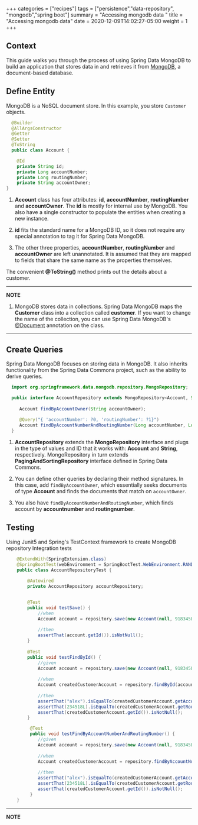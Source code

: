 +++
categories = ["recipes"]
tags = ["persistence","data-repository", "mongodb","spring boot"]
summary = "Accessing mongodb data "
title = "Accessing mongodb data"
date = 2020-12-09T14:02:27-05:00
weight = 1
+++

## Context
This guide walks you through the process of using Spring Data MongoDB to build an
application that stores data in and retrieves it from [MongoDB](https://www.mongodb.org/), a
document-based database.

## Define Entity
MongoDB is a NoSQL document store. In this example, you store `Customer` objects. 

```java
  @Builder
  @AllArgsConstructor
  @Getter
  @Setter
  @ToString
  public class Account {

    @Id
    private String id;
    private Long accountNumber;
    private Long routingNumber;
    private String accountOwner;
}
```

1. **Account** class has four attributes: **id**, **accountNumber**, **routingNumber** and **accountOwner**. 
   The **id** is mostly for internal use by MongoDB. You also have a single constructor to 
   populate the entities when creating a new instance.

1. **id** fits the standard name for a MongoDB ID, so it does not require any special 
   annotation to tag it for Spring Data MongoDB.

1. The other three properties, **accountNumber**, **routingNumber** and **accountOwner** are left unannotated. 
   It is assumed that they are mapped to fields that share the same name as the properties themselves.

The convenient **@ToString()** method prints out the details about a customer.

---
 **NOTE**

1. MongoDB stores data in collections. Spring Data MongoDB maps the **Customer** class
into a collection called **customer**. If you want to change the name of the collection, you
can use Spring Data MongoDB's
[@Document](https://docs.spring.io/spring-data/data-mongodb/docs/current/api/org/springframework/data/mongodb/core/mapping/Document.html)
annotation on the class.

---

## Create Queries

Spring Data MongoDB focuses on storing data in MongoDB. It also inherits functionality
from the Spring Data Commons project, such as the ability to derive queries.

 ```java
   import org.springframework.data.mongodb.repository.MongoRepository;

   public interface AccountRepository extends MongoRepository<Account, String> {
   
      Account findByAccountOwner(String accountOwner);
   
      @Query("{ 'accountNumber': ?0, 'routingNumber': ?1}")
      Account findByAccountNumberAndRoutingNumber(Long accountNumber, Long routingNumber);
   }
 ```

1. **AccountRepository** extends the **MongoRepository** interface and plugs in the type of
values and ID that it works with: **Account** and **String**, respectively. MongoRepository 
in turn extends **PagingAndSortingRepository** interface defined in Spring Data Commons.

1. You can define other queries by declaring their method signatures. In this case, add
`findByAccountOwner`, which essentially seeks documents of type **Account** and finds the
documents that match on `accountOwner`.

1. You also have `findByAccountNumberAndRoutingNumber`, which finds account by **accountnumber** and **routingnumber**.

## Testing

Using Junit5 and Spring's TestContext framework to create MongoDB repository Integration tests

```java
    @ExtendWith(SpringExtension.class)
    @SpringBootTest(webEnvironment = SpringBootTest.WebEnvironment.RANDOM_PORT, classes = GreenfieldReactiveApplication.class)
    public class AccountRepositoryTest {
    
        @Autowired
        private AccountRepository accountRepository;


        @Test
        public void testSave() {
            //when
            Account account = repository.save(new Account(null, 918345L, 234518L, "alex"));
            
            //then
            assertThat(account.getId()).isNotNull();
        }
    
        @Test
        public void testFindById() {
            //given
            Account account = repository.save(new Account(null, 918345L, 234518L, "alex"));
    
            //when
            Account createdCustomerAccount = repository.findById(account.getId());
    
            //then
            assertThat("alex").isEqualTo(createdCustomerAccount.getAccountOwner());
            assertThat(234518L).isEqualTo(createdCustomerAccount.getRoutingNumber());
            assertThat(createdCustomerAccount.getId()).isNotNull();
        }

         @Test
         public void testFindByAccountNumberAndRoutingNumber() {
            //given
            Account account = repository.save(new Account(null, 918345L, 234518L, "alex"));
      
            //when
            Account createdCustomerAccount = repository.findByAccountNumberAndRoutingNumber(account.getAccountNumber(), account.getRoutingNumber);
      
            //then
            assertThat("alex").isEqualTo(createdCustomerAccount.getAccountOwner());
            assertThat(234518L).isEqualTo(createdCustomerAccount.getRoutingNumber());
            assertThat(createdCustomerAccount.getId()).isNotNull();
         }
    }
```
---
**NOTE**
